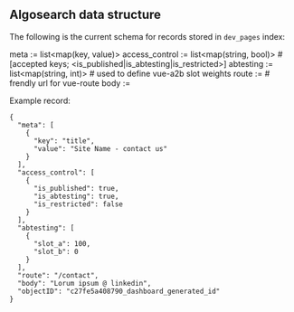 ## Algosearch data structure
The following is the current schema for records stored in `dev_pages` index:

meta            := list<map(key, value)>
access_control  := list<map(string, bool)>  # [accepted keys; <is_published|is_abtesting|is_restricted>]
abtesting       := list<map(string, int)>   # used to define vue-a2b slot weights
route           := <string>                 # frendly url for vue-route
body            := <string>

Example record:
```
{
  "meta": [
    {
      "key": "title",
      "value": "Site Name - contact us"
    }
  ],
  "access_control": [
    {
      "is_published": true,
      "is_abtesting": true,
      "is_restricted": false
    }
  ],
  "abtesting": [
    {
      "slot_a": 100,
      "slot_b": 0
    }
  ],
  "route": "/contact",
  "body": "Lorum ipsum @ linkedin",
  "objectID": "c27fe5a408790_dashboard_generated_id"
}
```
